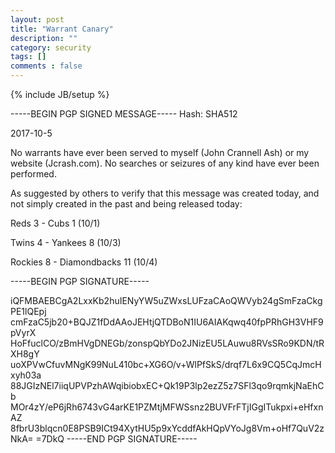 ```yaml
---
layout: post
title: "Warrant Canary"
description: ""
category: security
tags: []
comments : false
---
```

{% include JB/setup %}

-----BEGIN PGP SIGNED MESSAGE-----
Hash: SHA512


2017-10-5

No warrants have ever been served to myself (John Crannell Ash) or my website (Jcrash.com). No searches or seizures of any kind have ever been performed.

As suggested by others to verify that this message was created today, and not simply created in the past and being released today:

Reds 3 - Cubs 1 (10/1)

Twins 4 - Yankees 8 (10/3)

Rockies 8 - Diamondbacks 11 (10/4)


-----BEGIN PGP SIGNATURE-----

iQFMBAEBCgA2LxxKb2huIENyYW5uZWxsLUFzaCAoQWVyb24gSmFzaCkgPE1lQEpj
cmFzaC5jb20+BQJZ1fDdAAoJEHtjQTDBoN1IU6AIAKqwq40fpPRhGH3VHF9pVyrX
HoFfuclCO/zBmHVgDNEGb/zonspQbYDo2JNizEU5LAuwu8RVsSRo9KDN/tRXH8gY
uoXPVwCfuvMNgK99NuL410bc+XG6O/v+WlPfSkS/drqf7L6x9CQ5CqJmcHxyh03a
88JGIzNEl7iiqUPVPzhAWqibiobxEC+Qk19P3lp2ezZ5z7SFl3qo9rqmkjNaEhCb
MOr4zY/eP6jRh6743vG4arKE1PZMtjMFWSsnz2BUVFrFTjIGgITukpxi+eHfxnAZ
8fbrU3blqcn0E8PSB9ICt94XytHU5p9xYcddfAkHQpVYoJg8Vm+oHf7QuV2zNkA=
=7DkQ
-----END PGP SIGNATURE-----

